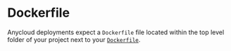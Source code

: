# Dockerfile

Anycloud deployments expect a `Dockerfile` file located within the top level folder of your project next to your [`Dockerfile`](dockerfile.md).



